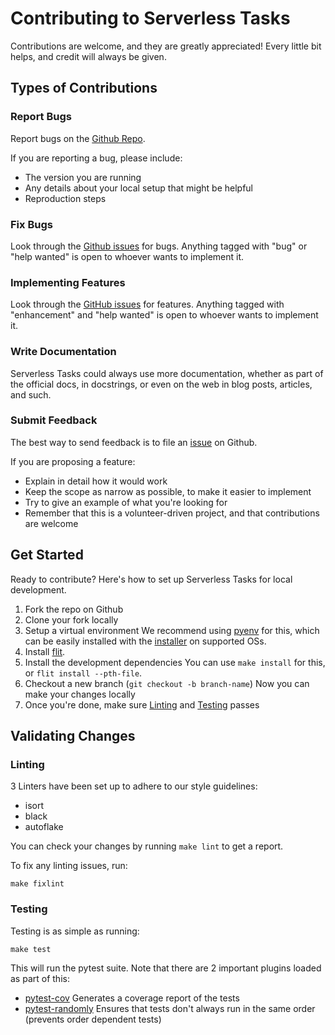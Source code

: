 # Contributing to Serverless Tasks

Contributions are welcome, and they are greatly appreciated! Every little bit helps,
and credit will always be given.

## Types of Contributions

### Report Bugs

Report bugs on the [Github Repo][issues].

If you are reporting a bug, please include:

- The version you are running
- Any details about your local setup that might be helpful
- Reproduction steps

### Fix Bugs

Look through the [Github issues][bugs] for bugs. Anything tagged with "bug" or "help wanted" is
open to whoever wants to implement it.

### Implementing Features

Look through the [GitHub issues][features] for features. Anything tagged with "enhancement" and
"help wanted" is open to whoever wants to implement it.

### Write Documentation

Serverless Tasks could always use more documentation, whether as part of the official
docs, in docstrings, or even on the web in blog posts, articles, and such.

### Submit Feedback

The best way to send feedback is to file an [issue][issues] on Github.

If you are proposing a feature:

- Explain in detail how it would work
- Keep the scope as narrow as possible, to make it easier to implement
- Try to give an example of what you're looking for
- Remember that this is a volunteer-driven project, and that contributions are welcome

## Get Started

Ready to contribute? Here's how to set up Serverless Tasks for local development.

1. Fork the repo on Github
2. Clone your fork locally
3. Setup a virtual environment
   We recommend using [pyenv][pyenv] for this, which can be easily installed
   with the [installer][pyenv-installer] on supported OSs.
4. Install [flit][flit-install].
5. Install the development dependencies
   You can use `make install` for this, or `flit install --pth-file`.
6. Checkout a new branch (`git checkout -b branch-name`)
   Now you can make your changes locally
7. Once you're done, make sure [Linting][linting] and [Testing][testing] passes

## Validating Changes

### Linting

3 Linters have been set up to adhere to our style guidelines:

- isort
- black
- autoflake

You can check your changes by running `make lint` to get a report.

To fix any linting issues, run:

```
make fixlint
```

### Testing

Testing is as simple as running:

```
make test
```

This will run the pytest suite. Note that there are 2 important plugins loaded as part of this:

- [pytest-cov][pytest-cov] Generates a coverage report of the tests
- [pytest-randomly][pytest-randomly] Ensures that tests don't always run in the same order
  (prevents order dependent tests)

[issues]: https://github.com/cybojenix/clean-actions/issues
[bugs]: https://github.com/cybojenix/clean-actions/issues?q=is:issue+label:bug
[features]: https://github.com/cybojenix/clean-actions/issues?q=is:issue+label:enhancement
[pyenv]: https://github.com/pyenv/pyenv
[pyenv-installer]: https://github.com/pyenv/pyenv-installer
[flit-install]: https://flit.readthedocs.io/en/latest/index.html#install
[pytest-cov]: https://github.com/pytest-dev/pytest-cov
[pytest-randomly]: https://github.com/pytest-dev/pytest-randomly
[linting]: #Linting
[testing]: #Testing
